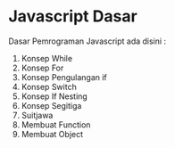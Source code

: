 # Javascript Dasar
Dasar Pemrograman Javascript ada disini :
1. Konsep While
2. Konsep For
3. Konsep Pengulangan if
4. Konsep Switch
5. Konsep If Nesting
6. Konsep Segitiga
7. Suitjawa
8. Membuat Function
9. Membuat Object
